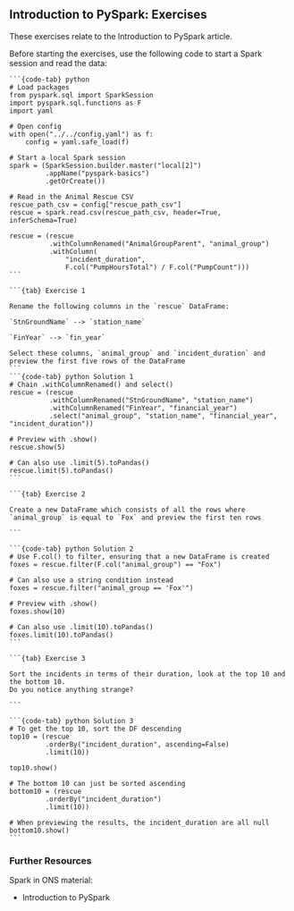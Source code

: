## Introduction to PySpark: Exercises

These exercises relate to the Introduction to PySpark article.

Before starting the exercises, use the following code to start a Spark session and read the data:

````{tabs}
```{code-tab} python
# Load packages
from pyspark.sql import SparkSession
import pyspark.sql.functions as F
import yaml

# Open config
with open("../../config.yaml") as f:
    config = yaml.safe_load(f)

# Start a local Spark session
spark = (SparkSession.builder.master("local[2]")
         .appName("pyspark-basics")
         .getOrCreate())

# Read in the Animal Rescue CSV
rescue_path_csv = config["rescue_path_csv"]
rescue = spark.read.csv(rescue_path_csv, header=True, inferSchema=True)

rescue = (rescue
          .withColumnRenamed("AnimalGroupParent", "animal_group")
          .withColumn(
              "incident_duration", 
              F.col("PumpHoursTotal") / F.col("PumpCount")))
```
````



````{tabs}
```{tab} Exercise 1

Rename the following columns in the `rescue` DataFrame:

`StnGroundName` --> `station_name`

`FinYear` --> `fin_year`

Select these columns, `animal_group` and `incident_duration` and preview the first five rows of the DataFrame
```
```{code-tab} python Solution 1
# Chain .withColumnRenamed() and select()
rescue = (rescue
          .withColumnRenamed("StnGroundName", "station_name")
          .withColumnRenamed("FinYear", "financial_year")
          .select("animal_group", "station_name", "financial_year", "incident_duration"))

# Preview with .show()
rescue.show(5)

# Can also use .limit(5).toPandas()
rescue.limit(5).toPandas()
```
````

````{tabs}
```{tab} Exercise 2

Create a new DataFrame which consists of all the rows where `animal_group` is equal to `Fox` and preview the first ten rows

```

```{code-tab} python Solution 2
# Use F.col() to filter, ensuring that a new DataFrame is created
foxes = rescue.filter(F.col("animal_group") == "Fox")

# Can also use a string condition instead
foxes = rescue.filter("animal_group == 'Fox'")

# Preview with .show()
foxes.show(10)

# Can also use .limit(10).toPandas()
foxes.limit(10).toPandas()
```
````

````{tabs}
```{tab} Exercise 3

Sort the incidents in terms of their duration, look at the top 10 and the bottom 10.
Do you notice anything strange?

```

```{code-tab} python Solution 3
# To get the top 10, sort the DF descending
top10 = (rescue
         .orderBy("incident_duration", ascending=False)
         .limit(10))

top10.show()

# The bottom 10 can just be sorted ascending
bottom10 = (rescue
         .orderBy("incident_duration")
         .limit(10))

# When previewing the results, the incident_duration are all null
bottom10.show()
```
````

### Further Resources

Spark in ONS material:
- Introduction to PySpark
